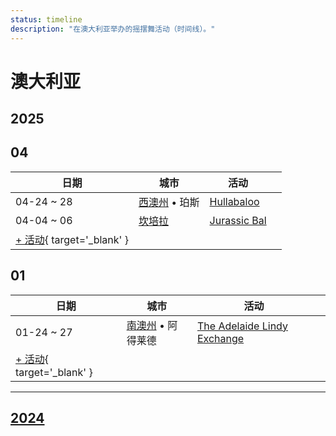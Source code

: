 ```yaml
---
status: timeline
description: "在澳大利亚举办的摇摆舞活动（时间线）。"
---
```


# 澳大利亚

## 2025

## 04

| 日期 | 城市 | 活动 | |
| --- | --- | --- | --- |
| 04-24 ~ 28 | [西澳州](by_city.md#western-australia) • 珀斯 | [Hullabaloo](hullabaloo-2025.md) |  |
| 04-04 ~ 06 | [坎培拉](by_city.md#canberra) | [Jurassic Bal](jurassic-bal-2025.md) |  |
| [+ 活动](https://github.com/swingdance/events/issues/new?assignees=&labels=add+event&projects=&template=02-add_entity.yml&title=%5B2025%2Fau%5D%20%3CName%3E&region=au&province=&city=&org_id=&date_starts=2025-04-&date_ends=2025-04-){ target='_blank' }

## 01

| 日期 | 城市 | 活动 | |
| --- | --- | --- | --- |
| 01-24 ~ 27 | [南澳州](by_city.md#south-australia) • 阿得莱德 | [The Adelaide Lindy Exchange](the-adelaide-lindy-exchange-2025.md) |  |
| [+ 活动](https://github.com/swingdance/events/issues/new?assignees=&labels=add+event&projects=&template=02-add_entity.yml&title=%5B2025%2Fau%5D%20%3CName%3E&region=au&province=&city=&org_id=&date_starts=2025-01-&date_ends=2025-01-){ target='_blank' }

---

## [2024](2024.md)
